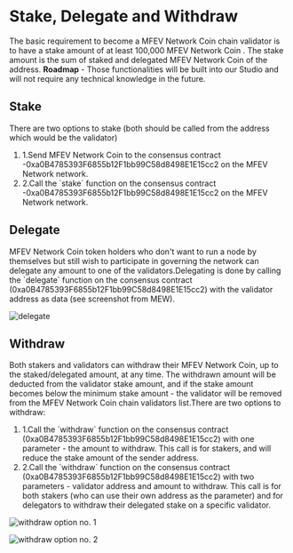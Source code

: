 # Stake, Delegate and Withdraw

The basic requirement to become a MFEV Network Coin chain validator is to have a stake amount of at least 100,000 MFEV Network Coin . The stake amount is the sum of staked and delegated MFEV Network Coin  of the address. **Roadmap** - Those functionalities will be built into our Studio and will not require any technical knowledge in the future.

## Stake <a href="#stake" id="stake"></a>

There are two options to stake (both should be called from the address which would be the validator)

1. 1.Send MFEV Network Coin  to the consensus contract -0xa0B4785393F6855b12F1bb99C58d8498E1E15cc2 on the MFEV Network network.
2. 2.Call the \`stake\` function on the consensus contract -0xa0B4785393F6855b12F1bb99C58d8498E1E15cc2 on the MFEV Network network.

## Delegate <a href="#delegate" id="delegate"></a>

MFEV Network Coin token holders who don't want to run a node by themselves but still wish to participate in governing the network can delegate any amount to one of the validators.Delegating is done by calling the \`delegate\` function on the consensus contract (0xa0B4785393F6855b12F1bb99C58d8498E1E15cc2) with the validator address as data (see screenshot from MEW).

![delegate](https://3886961007-files.gitbook.io/\~/files/v0/b/gitbook-x-prod.appspot.com/o/spaces%2F-MQROvzQPC4eD8u5AQhv%2Fuploads%2FfW2bi43f3TMgmwzi7wSZ%2Fimage.png?alt=media\&token=f30eb8a1-ff40-4f1e-9f73-89466ea2c83e)

## Withdraw <a href="#withdraw" id="withdraw"></a>

Both stakers and validators can withdraw their MFEV Network Coin, up to the staked/delegated amount, at any time. The withdrawn amount will be deducted from the validator stake amount, and if the stake amount becomes below the minimum stake amount - the validator will be removed from the MFEV Network Coin chain validators list.There are two options to withdraw:

1. 1.Call the \`withdraw\` function on the consensus contract (0xa0B4785393F6855b12F1bb99C58d8498E1E15cc2) with one parameter - the amount to withdraw. This call is for stakers, and will reduce the stake amount of the sender address.
2. 2.Call the \`withdraw\` function on the consensus contract (0xa0B4785393F6855b12F1bb99C58d8498E1E15cc2) with two parameters - validator address and amount to withdraw. This call is for both stakers (who can use their own address as the parameter) and for delegators to withdraw their delegated stake on a specific validator.

![withdraw option no. 1](https://3886961007-files.gitbook.io/\~/files/v0/b/gitbook-x-prod.appspot.com/o/spaces%2F-MQROvzQPC4eD8u5AQhv%2Fuploads%2FyBpFV4W9N9vgpGyFEr76%2Fimage.png?alt=media\&token=0f715110-4b8d-4a35-81a6-93383d903f42)

![withdraw option no. 2](https://3886961007-files.gitbook.io/\~/files/v0/b/gitbook-x-prod.appspot.com/o/spaces%2F-MQROvzQPC4eD8u5AQhv%2Fuploads%2FTGmteQzEhEXuDVbibfVt%2Fimage.png?alt=media\&token=84a4f2a6-3c5e-41d7-b427-a845db9f82d2)
